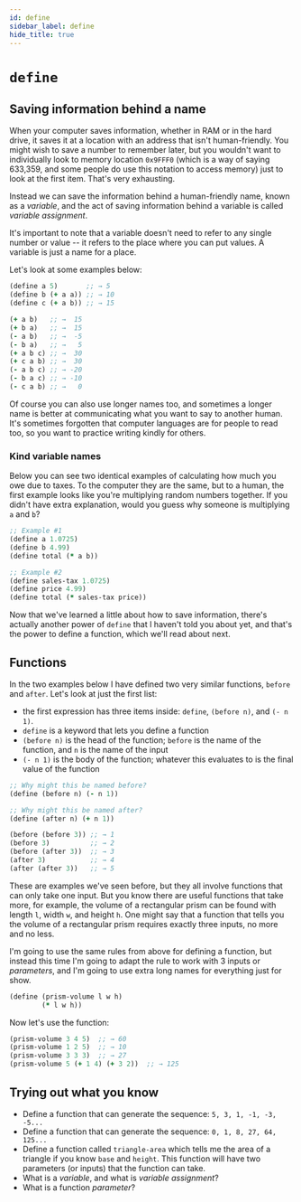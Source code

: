 ```yaml
---
id: define
sidebar_label: define
hide_title: true
---
```


# `define`

## Saving information behind a name

When your computer saves information, whether in RAM or in the hard drive, it
saves it at a location with an address that isn't human-friendly. You might wish
to save a number to remember later, but you wouldn't want to individually look
to memory location `0x9FFF0` (which is a way of saying 633,359, and some people
do use this notation to access memory) just to look at the first item. That's
very exhausting.

Instead we can save the information behind a human-friendly name, known as a
_variable_, and the act of saving information behind a variable is called
_variable assignment_.

It's important to note that a variable doesn't need to refer to any single
number or value -- it refers to the place where you can put values. A variable
is just a name for a place.

Let's look at some examples below:

``` clojure
(define a 5)       ;; → 5
(define b (+ a a)) ;; → 10
(define c (+ a b)) ;; → 15

(+ a b)   ;; →  15
(+ b a)   ;; →  15
(- a b)   ;; →  -5
(- b a)   ;; →   5
(+ a b c) ;; →  30
(+ c a b) ;; →  30
(- a b c) ;; → -20
(- b a c) ;; → -10
(- c a b) ;; →   0
```

Of course you can also use longer names too, and sometimes a longer name is
better at communicating what you want to say to another human. It's sometimes
forgotten that computer languages are for people to read too, so you want to
practice writing kindly for others.

### Kind variable names

Below you can see two identical examples of calculating how much you owe due to
taxes. To the computer they are the same, but to a human, the first example
looks like you're multiplying random numbers together. If you didn't have extra
explanation, would you guess why someone is multiplying `a` and `b`?

``` clojure
;; Example #1
(define a 1.0725)
(define b 4.99)
(define total (* a b))

;; Example #2
(define sales-tax 1.0725)
(define price 4.99)
(define total (* sales-tax price))
```

Now that we've learned a little about how to save information, there's actually
another power of `define` that I haven't told you about yet, and that's the
power to define a function, which we'll read about next.

## Functions

In the two examples below I have defined two very similar functions, `before`
and `after`. Let's look at just the first list:

* the first expression has three items inside: `define`, `(before n)`, and `(- n 1)`.
* `define` is a keyword that lets you define a function
* `(before n)` is the head of the function; `before` is the name of the
  function, and `n` is the name of the input
* `(- n 1)` is the body of the function; whatever this evaluates to is the
  final value of the function

``` clojure
;; Why might this be named before?
(define (before n) (- n 1))

;; Why might this be named after?
(define (after n) (+ n 1))

(before (before 3)) ;; → 1
(before 3)          ;; → 2
(before (after 3))  ;; → 3
(after 3)           ;; → 4
(after (after 3))   ;; → 5
```

These are examples we've seen before, but they all involve functions that can
only take one input. But you know there are useful functions that take more, for
example, the volume of a rectangular prism can be found with length `l`, width
`w`, and height `h`. One might say that a function that tells you the volume of
a rectangular prism requires exactly three inputs, no more and no less.

I'm going to use the same rules from above for defining a function, but instead
this time I'm going to adapt the rule to work with 3 inputs or _parameters_, and
I'm going to use extra long names for everything just for show.

``` clojure
(define (prism-volume l w h)
        (* l w h))
```

Now let's use the function:

``` clojure
(prism-volume 3 4 5)  ;; → 60
(prism-volume 1 2 5)  ;; → 10
(prism-volume 3 3 3)  ;; → 27
(prism-volume 5 (+ 1 4) (+ 3 2))  ;; → 125
```

## Trying out what you know

* Define a function that can generate the sequence: `5, 3, 1, -1, -3, -5...`
* Define a function that can generate the sequence: `0, 1, 8, 27, 64, 125...`
* Define a function called `triangle-area` which tells me the area of a triangle
  if you know `base` and `height`. This function will have two parameters (or
  inputs) that the function can take.
* What is a _variable_, and what is _variable assignment_?
* What is a function _parameter_?
